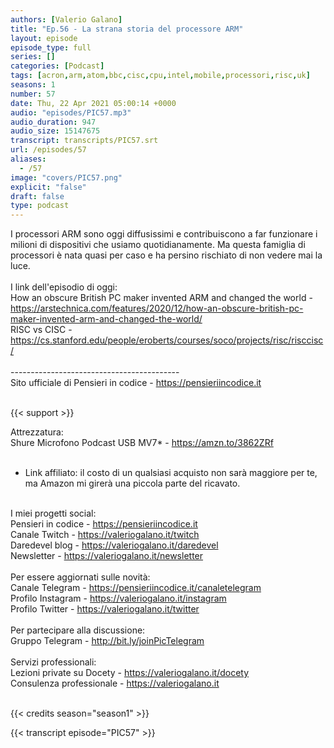 ```yaml
---
authors: [Valerio Galano]
title: "Ep.56 - La strana storia del processore ARM"
layout: episode
episode_type: full
series: []
categories: [Podcast]
tags: [acron,arm,atom,bbc,cisc,cpu,intel,mobile,processori,risc,uk]
seasons: 1
number: 57
date: Thu, 22 Apr 2021 05:00:14 +0000
audio: "episodes/PIC57.mp3"
audio_duration: 947
audio_size: 15147675
transcript: transcripts/PIC57.srt
url: /episodes/57
aliases: 
  - /57
image: "covers/PIC57.png"
explicit: "false"
draft: false
type: podcast
---
```

I processori ARM sono oggi diffusissimi e contribuiscono a far funzionare i milioni di dispositivi che usiamo quotidianamente. Ma questa famiglia di processori è nata quasi per caso e ha persino rischiato di non vedere mai la luce.<br />
<br />
I link dell'episodio di oggi:<br />
How an obscure British PC maker invented ARM and changed the world - <a href="https://arstechnica.com/features/2020/12/how-an-obscure-british-pc-maker-invented-arm-and-changed-the-world/" rel="noopener">https://arstechnica.com/features/2020/12/how-an-obscure-british-pc-maker-invented-arm-and-changed-the-world/</a> <br />
RISC vs CISC - <a href="https://cs.stanford.edu/people/eroberts/courses/soco/projects/risc/risccisc/" rel="noopener">https://cs.stanford.edu/people/eroberts/courses/soco/projects/risc/risccisc/</a> <br />
<br />
------------------------------------------<br />
Sito ufficiale di Pensieri in codice - <a href="https://pensieriincodice.it" rel="noopener">https://pensieriincodice.it</a> <br />
<br />


{{< support >}}

Attrezzatura:<br />
Shure Microfono Podcast USB MV7* - <a href="https://amzn.to/3862ZRf" rel="noopener">https://amzn.to/3862ZRf</a>  <br />
<br />
* Link affiliato: il costo di un qualsiasi acquisto non sarà maggiore per te, ma Amazon mi girerà una piccola parte del ricavato. <br />
<br />
I miei progetti social:<br />
Pensieri in codice - <a href="https://pensieriincodice.it" rel="noopener">https://pensieriincodice.it</a> <br />
Canale Twitch - <a href="https://valeriogalano.it/twitch" rel="noopener">https://valeriogalano.it/twitch</a> <br />
Daredevel blog - <a href="https://valeriogalano.it/daredevel" rel="noopener">https://valeriogalano.it/daredevel</a> <br />
Newsletter - <a href="https://valeriogalano.it/newsletter" rel="noopener">https://valeriogalano.it/newsletter</a> <br />
<br />
Per essere aggiornati sulle novità:<br />
Canale Telegram - <a href="https://pensieriincodice.it/canaletelegram" rel="noopener">https://pensieriincodice.it/canaletelegram</a> <br />
Profilo Instagram - <a href="https://valeriogalano.it/instagram" rel="noopener">https://valeriogalano.it/instagram</a> <br />
Profilo Twitter - <a href="https://valeriogalano.it/twitter" rel="noopener">https://valeriogalano.it/twitter</a> <br />
<br />
Per partecipare alla discussione:<br />
Gruppo Telegram - <a href="http://bit.ly/joinPicTelegram" rel="noopener">http://bit.ly/joinPicTelegram</a> <br />
<br />
Servizi professionali:<br />
Lezioni private su Docety - <a href="https://valeriogalano.it/docety" rel="noopener">https://valeriogalano.it/docety</a> <br />
Consulenza professionale - <a href="https://valeriogalano.it" rel="noopener">https://valeriogalano.it</a> <br />
<br />


{{< credits season="season1" >}}

<!-- more -->

{{< transcript episode="PIC57" >}}